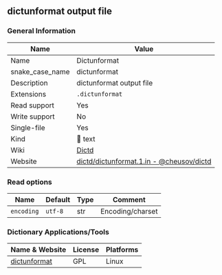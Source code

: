 
## dictunformat output file ##

### General Information ###
Name | Value
---- | -------
Name | Dictunformat
snake_case_name | dictunformat
Description | dictunformat output file
Extensions | `.dictunformat`
Read support | Yes
Write support | No
Single-file | Yes
Kind | 📝 text
Wiki | [Dictd](https://directory.fsf.org/wiki/Dictd)
Website | [dictd/dictunformat.1.in - @cheusov/dictd](https://github.com/cheusov/dictd/blob/master/dictunformat.1.in)


### Read options ###
Name | Default | Type | Comment
---- | ------- | ---- | -------
`encoding` | `utf-8` | str | Encoding/charset




### Dictionary Applications/Tools ###
Name & Website | License | Platforms
-------------- | ------- | ---------
[dictunformat](https://linux.die.net/man/1/dictunformat) | GPL | Linux
